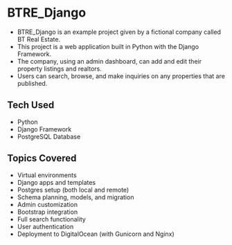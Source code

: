 # BTRE_Django

-    BTRE_Django is an example project given by a fictional company called BT Real Estate.
-    This project is a web application built in Python with the Django Framework.
-    The company, using an admin dashboard, can add and edit their property listings and realtors.
-    Users can search, browse, and make inquiries on any properties that are published.

## Tech Used

-    Python
-    Django Framework
-    PostgreSQL Database

## Topics Covered

-    Virtual environments
-    Django apps and templates
-    Postgres setup (both local and remote)
-    Schema planning, models, and migration
-    Admin customization
-    Bootstrap integration
-    Full search functionality
-    User authentication
-    Deployment to DigitalOcean (with Gunicorn and Nginx)
